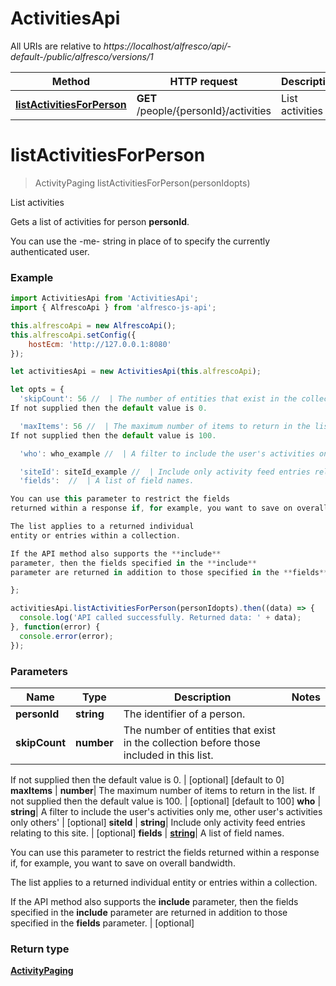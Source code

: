 # ActivitiesApi

All URIs are relative to *https://localhost/alfresco/api/-default-/public/alfresco/versions/1*

Method | HTTP request | Description
------------- | ------------- | -------------
[**listActivitiesForPerson**](ActivitiesApi.md#listActivitiesForPerson) | **GET** /people/{personId}/activities | List activities


<a name="listActivitiesForPerson"></a>
# **listActivitiesForPerson**
> ActivityPaging listActivitiesForPerson(personIdopts)

List activities

Gets a list of activities for person **personId**.

You can use the -me- string in place of <personId> to specify the currently authenticated user.


### Example
```javascript
import ActivitiesApi from 'ActivitiesApi';
import { AlfrescoApi } from 'alfresco-js-api';

this.alfrescoApi = new AlfrescoApi();
this.alfrescoApi.setConfig({
    hostEcm: 'http://127.0.0.1:8080'
});

let activitiesApi = new ActivitiesApi(this.alfrescoApi);

let opts = { 
  'skipCount': 56 //  | The number of entities that exist in the collection before those included in this list.
If not supplied then the default value is 0.

  'maxItems': 56 //  | The maximum number of items to return in the list.
If not supplied then the default value is 100.

  'who': who_example //  | A filter to include the user's activities only me, other user's activities only others'

  'siteId': siteId_example //  | Include only activity feed entries relating to this site.
  'fields':  //  | A list of field names.

You can use this parameter to restrict the fields
returned within a response if, for example, you want to save on overall bandwidth.

The list applies to a returned individual
entity or entries within a collection.

If the API method also supports the **include**
parameter, then the fields specified in the **include**
parameter are returned in addition to those specified in the **fields** parameter.

};

activitiesApi.listActivitiesForPerson(personIdopts).then((data) => {
  console.log('API called successfully. Returned data: ' + data);
}, function(error) {
  console.error(error);
});

```

### Parameters

Name | Type | Description  | Notes
------------- | ------------- | ------------- | -------------
 **personId** | **string**| The identifier of a person. | 
 **skipCount** | **number**| The number of entities that exist in the collection before those included in this list.
If not supplied then the default value is 0.
 | [optional] [default to 0]
 **maxItems** | **number**| The maximum number of items to return in the list.
If not supplied then the default value is 100.
 | [optional] [default to 100]
 **who** | **string**| A filter to include the user's activities only me, other user's activities only others'
 | [optional] 
 **siteId** | **string**| Include only activity feed entries relating to this site. | [optional] 
 **fields** | [**string**](string.md)| A list of field names.

You can use this parameter to restrict the fields
returned within a response if, for example, you want to save on overall bandwidth.

The list applies to a returned individual
entity or entries within a collection.

If the API method also supports the **include**
parameter, then the fields specified in the **include**
parameter are returned in addition to those specified in the **fields** parameter.
 | [optional] 

### Return type

[**ActivityPaging**](ActivityPaging.md)

